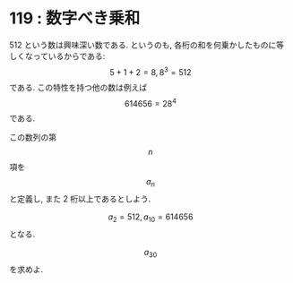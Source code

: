 # 119 : 数字べき乗和

512 という数は興味深い数である. というのも, 各桁の和を何乗かしたものに等しくなっているからである: $$5 + 1 + 2 = 8, 8^3 = 512$$である. この特性を持つ他の数は例えば$$614656 = 28^4$$である.

この数列の第$$n$$項を$$a_n$$と定義し, また 2 桁以上であるとしよう.

$$a_2 = 512, a_{10} = 614656$$となる.

$$a_{30} $$を求めよ.

